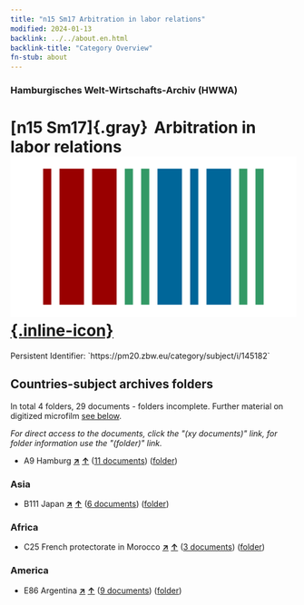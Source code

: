 ```yaml
---
title: "n15 Sm17 Arbitration in labor relations"
modified: 2024-01-13
backlink: ../../about.en.html
backlink-title: "Category Overview"
fn-stub: about
---
```


### Hamburgisches Welt-Wirtschafts-Archiv (HWWA)

# [n15 Sm17]{.gray}&#8201; Arbitration in labor relations &#160; [![Wikidata](/images/Wikidata-logo.svg "Wikidata"){.inline-icon}](http://www.wikidata.org/entity/Q104710728)

<div class="hint">Persistent Identifier: `https://pm20.zbw.eu/category/subject/i/145182`</div>







## Countries-subject archives folders







In total 4 folders, 29 documents - folders incomplete. Further material on digitized microfilm [see below](#filmsections).

_For direct access to the documents, click the "(xy documents)" link, for folder information use the "(folder)" link._


- A9 Hamburg [**&nearr;**](../../../geo/i/140905/about.en.html "Hamburg (all folders)") [**&uarr;**](../../../geo/about.en.html#A9 "Country category system") (<a href="https://pm20.zbw.eu/iiifview/folder/sh/140905,145182" title="about: Hamburg : Arbitration in labor relations" target="_blank">11 documents</a>) ([folder](../../../../folder/sh/1409xx/140905/1451xx/145182/about.en.html))

### Asia

- B111 Japan [**&nearr;**](../../../geo/i/141272/about.en.html "Japan (all folders)") [**&uarr;**](../../../geo/about.en.html#B111 "Country category system") (<a href="https://pm20.zbw.eu/iiifview/folder/sh/141272,145182" title="about: Japan : Arbitration in labor relations" target="_blank">6 documents</a>) ([folder](../../../../folder/sh/1412xx/141272/1451xx/145182/about.en.html))

### Africa

- C25 French protectorate in Morocco [**&nearr;**](../../../geo/i/141358/about.en.html "French protectorate in Morocco (all folders)") [**&uarr;**](../../../geo/about.en.html#C25 "Country category system") (<a href="https://pm20.zbw.eu/iiifview/folder/sh/141358,145182" title="about: French protectorate in Morocco : Arbitration in labor relations" target="_blank">3 documents</a>) ([folder](../../../../folder/sh/1413xx/141358/1451xx/145182/about.en.html))

### America

- E86 Argentina [**&nearr;**](../../../geo/i/141692/about.en.html "Argentina (all folders)") [**&uarr;**](../../../geo/about.en.html#E86 "Country category system") (<a href="https://pm20.zbw.eu/iiifview/folder/sh/141692,145182" title="about: Argentina : Arbitration in labor relations" target="_blank">9 documents</a>) ([folder](../../../../folder/sh/1416xx/141692/1451xx/145182/about.en.html))



<a id="filmsections" />













